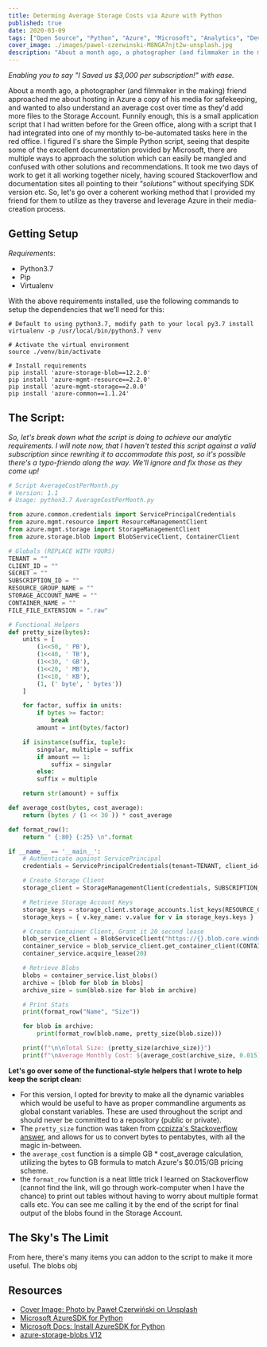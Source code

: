 ```yaml
---
title: Determing Average Storage Costs via Azure with Python
published: true
date: 2020-03-09
tags: ["Open Source", "Python", "Azure", "Microsoft", "Analytics", "DevOps"]
cover_image: ./images/pawel-czerwinski-M8NGA7njt2w-unsplash.jpg
description: "About a month ago, a photographer (and filmmaker in the making) friend approached me about hosting in Azure a copy of his media for safekeeping, and wanted to also understand an average cost over time as they'd add more files to the Storage Account. Funnily enough, this is a small application script that I had written before for the Green office, along with a script that I had integrated into one of my monthly to-be-automated tasks here in the red office. I figured I's share the Simple Python script, seeing that despite some of the excellent documentation provided by Microsoft, there are multiple ways to approach the solution which can easily be mangled and confused with other solutions and recommendations."
---
```


_Enabling you to say "I Saved us $3,000 per subscription!" with ease._

About a month ago, a photographer (and filmmaker in the making) friend approached me about hosting in Azure a copy of his media for safekeeping, and wanted to also understand an average cost over time as they'd add more files to the Storage Account. Funnily enough, this is a small application script that I had written before for the Green office, along with a script that I had integrated into one of my monthly to-be-automated tasks here in the red office. I figured I's share the Simple Python script, seeing that despite some of the excellent documentation provided by Microsoft, there are multiple ways to approach the solution which can easily be mangled and confused with other solutions and recommendations. It took me two days of work to get it all working together nicely, having scoured Stackoverflow and documentation sites all pointing to their _"solutions"_ without specifying SDK version etc. So, let's go over a coherent working method that I provided my friend for them to utilize as they traverse and leverage Azure in their media-creation process.

## Getting Setup

_Requirements_:

- Python3.7
- Pip
- Virtualenv

With the above requirements installed, use the following commands to setup the dependencies that we'll need for this:

```shell
# Default to using python3.7, modify path to your local py3.7 install
virtualenv -p /usr/local/bin/python3.7 venv

# Activate the virtual environment
source ./venv/bin/activate

# Install requirements
pip install 'azure-storage-blob==12.2.0'
pip install 'azure-mgmt-resource==2.2.0'
pip install 'azure-mgmt-storage==2.0.0'
pip install 'azure-common==1.1.24'
```

## The Script:

_So, let's break down what the script is doing to achieve our analytic requirements. I will note now, that I haven't tested this script against a valid subscription since rewriting it to accommodate this post, so it's possible there's a typo-friendo along the way. We'll ignore and fix those as they come up!_

```python
# Script AverageCostPerMonth.py
# Version: 1.1
# Usage: python3.7 AverageCostPerMonth.py

from azure.common.credentials import ServicePrincipalCredentials
from azure.mgmt.resource import ResourceManagementClient
from azure.mgmt.storage import StorageManagementClient
from azure.storage.blob import BlobServiceClient, ContainerClient

# Globals (REPLACE WITH YOURS)
TENANT = ""
CLIENT_ID = ""
SECRET = ""
SUBSCRIPTION_ID = ""
RESOURCE_GROUP_NAME = ""
STORAGE_ACCOUNT_NAME = ""
CONTAINER_NAME = ""
FILE_FILE_EXTENSION = ".raw"

# Functional Helpers
def pretty_size(bytes):
    units = [
        (1<<50, ' PB'),
        (1<<40, ' TB'),
        (1<<30, ' GB'),
        (1<<20, ' MB'),
        (1<<10, ' KB'),
        (1, (' byte', ' bytes'))
    ]

    for factor, suffix in units:
        if bytes >= factor:
            break
        amount = int(bytes/factor)

    if isinstance(suffix, tuple):
        singular, multiple = suffix
        if amount == 1:
            suffix = singular
        else:
        suffix = multiple

    return str(amount) + suffix

def average_cost(bytes, cost_average):
    return (bytes / (1 << 30 )) * cost_average

def format_row():
    return " {:80} {:25} \n".format

if __name__ == '__main__':
    # Authenticate against ServicePrincipal
    credentials = ServicePrincipalCredentials(tenant=TENANT, client_id=CLIENT_ID, secret=SECRET)

    # Create Storage Client
    storage_client = StorageManagementClient(credentials, SUBSCRIPTION_ID)

    # Retrieve Storage Account Keys
    storage_keys = storage_client.storage_accounts.list_keys(RESOURCE_GROUP_NAME, STORAGE_ACCOUNT_NAME)
    storage_keys = { v.key_name: v.value for v in storage_keys.keys }

    # Create Container Client, Grant it 20 second lease
    blob_service_client = BlobServiceClient("https://{}.blob.core.windows.net".format(STORAGE_ACCOUNT_NAME), credentials=storage_keys["key1"])
    container_service = blob_service_client.get_container_client(CONTAINER_NAME)
    container_service.acquire_lease(20)

    # Retrieve Blobs
    blobs = container_service.list_blobs()
    archive = [blob for blob in blobs]
    archive_size = sum(blob.size for blob in archive)

    # Print Stats
    print(format_row("Name", "Size"))

    for blob in archive:
        print(format_row(blob.name, pretty_size(blob.size)))

    print(f"\n\nTotal Size: {pretty_size(archive_size)}")
    print(f"\nAverage Monthly Cost: ${average_cost(archive_size, 0.015)}")
```

**Let's go over some of the functional-style helpers that I wrote to help keep the script clean:**

- For this version, I opted for brevity to make all the dynamic variables which would be useful to have as proper commandline arguments as global constant variables. These are used throughout the script and should never be committed to a repository (public or private).
- The `pretty_size` function was taken from [ccpizza's Stackoverflow answer](https://stackoverflow.com/questions/5194057/better-way-to-convert-file-sizes-in-python), and allows for us to convert bytes to pentabytes, with all the magic in-between.
- the `average_cost` function is a simple GB \* cost_average calculation, utilizing the bytes to GB formula to match Azure's \$0.015/GB pricing scheme.
- the `format_row` function is a neat little trick I learned on Stackoverflow (cannot find the link, will go through work-computer when I have the chance) to print out tables without having to worry about multiple format calls etc. You can see me calling it by the end of the script for final output of the blobs found in the Storage Account.

## The Sky's The Limit

From here, there's many items you can addon to the script to make it more useful. The blobs obj

## Resources

- [Cover Image: Photo by Paweł Czerwiński on Unsplash](https://unsplash.com/photos/M8NGA7njt2w)
- [Microsoft AzureSDK for Python](https://github.com/Azure/azure-sdk-for-python)
- [Microsoft Docs: Install AzureSDK for Python](https://docs.microsoft.com/en-us/azure/python/python-sdk-azure-install)
- [azure-storage-blobs V12](https://docs.microsoft.com/en-us/azure/storage/blobs/storage-quickstart-blobs-python)
